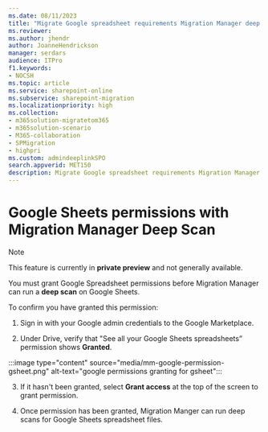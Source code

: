 ```yaml
---
ms.date: 08/11/2023
title: "Migrate Google spreadsheet requirements Migration Manager deep scan of Google spreadsheets"
ms.reviewer: 
ms.author: jhendr
author: JoanneHendrickson
manager: serdars
audience: ITPro
f1.keywords:
- NOCSH
ms.topic: article
ms.service: sharepoint-online
ms.subservice: sharepoint-migration
ms.localizationpriority: high
ms.collection: 
- m365solution-migratetom365
- m365solution-scenario
- M365-collaboration
- SPMigration
- highpri
ms.custom: admindeeplinkSPO
search.appverid: MET150
description: Migrate Google spreadsheet requirements Migration Manager deep scan of Google spreadsheet
---
```

# Google Sheets permissions with Migration Manager Deep Scan

>[!Note]
>This feature is currently in **private preview** and not generally available.

You must grant Google Spreadsheet permissions before Migration Manager can run a **deep scan** on Google Sheets. 

To confirm you have granted this permission: 

1. Sign in with your Google admin credentials to the Google Marketplace.

2. Under Drive, verify that "See all your Google Sheets spreadsheets” permission shows **Granted**.  

:::image type="content" source="media/mm-google-permission-gsheet.png" alt-text="google permissions granting for gsheet":::

3. If it hasn't been granted, select **Grant access** at the top of the screen to grant permission.

4. Once permission has been granted, Migration Manger can run deep scans for Google Sheets spreadsheet files.

 